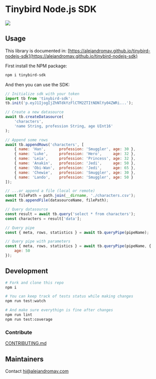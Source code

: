 # Tinybird Node.js SDK
![](https://github.com/alejandromav/tinybird-nodejs-sdk/workflows/CI/badge.svg)

## Usage

This library is documented in: [https://alejandromav.github.io/tinybird-nodejs-sdk](https://alejandromav.github.io/tinybird-nodejs-sdk)

First install the NPM package:

```bash
npm i tinybird-sdk
```

And then you can use the SDK:

```js
// Initialize sdk with your token
import tb from 'tinybird-sdk';
tb.init('p.eyJ1IjogIjZhNTdkYzFlCTM2ZTItNDNlYy04ZWRi...');

// Create a new datasource
await tb.createDatasource(
    'characters',
    'name String, profession String, age UInt16'
);

// Append some rows
await tb.appendRows('characters', [
    { name: 'Han',      profession: 'Smuggler', age: 30 },
    { name: 'Luke',     profession: 'Hero',     age: 32 },
    { name: 'Leia',     profession: 'Princess', age: 32 },
    { name: 'Anakin',   profession: 'Jedi',     age: 50 },
    { name: 'Obi-Wan',  profession: 'Jedi',     age: 65 },
    { name: 'Chewie',   profession: 'Smuggler', age: 30 },
    { name: 'Lando',    profession: 'Smuggler', age: 50 }
]);

// ...or append a file (local or remote)
const filePath = path.join(__dirname, './characters.csv');
await tb.appendFile(datasourceName, filePath);

// Query datasource
const result = await tb.query('select * from characters');
const characters = result['data'];

// Query pipe
const { meta, rows, statistics } = await tb.queryPipe(pipeName);

// Query pipe with parameters
const { meta, rows, statistics } = await tb.queryPipe(pipeName, {
    age: 50
});
```

## Development

```bash
# Fork and clone this repo
npm i

# You can keep track of tests status while making changes
npm run test:watch

# And make sure everythign is fine after changes
npm run lint
npm run test:coverage
```

### Contribute

[CONTRIBUTING.md](./CONTRIBUTING.md)

## Maintainers

Contact hi@alejandromav.com
